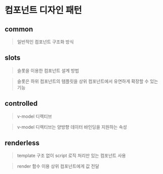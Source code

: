 # 컴포넌트 디자인 패턴

## common

> 일반적인 컴포넌트 구조화 방식

## slots

> 슬롯을 이용한 컴포넌트 설계 방법

> 슬롯은 하위 컴포넌트의 템플릿을 상위 컴포넌트에서 유연하게 확장할 수 있는 기능

## controlled

> v-model 디렉티브

> v-model 디렉티브는 양방향 데이터 바인딩을 지원하는 속성

## renderless

> template 구조 없이 script 로직 처리만 있는 컴포넌트 사용

> render 함수 이용 상위 컴포넌트에게 값 전달
